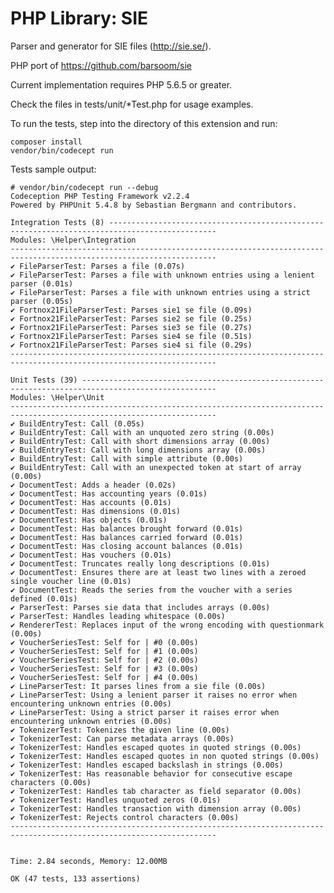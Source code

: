 PHP Library: SIE
================

Parser and generator for SIE files (http://sie.se/).

PHP port of https://github.com/barsoom/sie

Current implementation requires PHP 5.6.5 or greater.

Check the files in tests/unit/*Test.php for usage examples.

To run the tests, step into the directory of this extension and run:

    composer install
    vendor/bin/codecept run

Tests sample output:

    # vendor/bin/codecept run --debug
    Codeception PHP Testing Framework v2.2.4
    Powered by PHPUnit 5.4.8 by Sebastian Bergmann and contributors.
    
    Integration Tests (8) ----------------------------------------------------------------------------------------------
    Modules: \Helper\Integration
    --------------------------------------------------------------------------------------------------------------------
    ✔ FileParserTest: Parses a file (0.07s)
    ✔ FileParserTest: Parses a file with unknown entries using a lenient parser (0.01s)
    ✔ FileParserTest: Parses a file with unknown entries using a strict parser (0.05s)
    ✔ Fortnox21FileParserTest: Parses sie1 se file (0.09s)
    ✔ Fortnox21FileParserTest: Parses sie2 se file (0.25s)
    ✔ Fortnox21FileParserTest: Parses sie3 se file (0.27s)
    ✔ Fortnox21FileParserTest: Parses sie4 se file (0.51s)
    ✔ Fortnox21FileParserTest: Parses sie4 si file (0.29s)
    --------------------------------------------------------------------------------------------------------------------
    
    Unit Tests (39) ----------------------------------------------------------------------------------------------------
    Modules: \Helper\Unit
    --------------------------------------------------------------------------------------------------------------------
    ✔ BuildEntryTest: Call (0.05s)
    ✔ BuildEntryTest: Call with an unquoted zero string (0.00s)
    ✔ BuildEntryTest: Call with short dimensions array (0.00s)
    ✔ BuildEntryTest: Call with long dimensions array (0.00s)
    ✔ BuildEntryTest: Call with simple attribute (0.00s)
    ✔ BuildEntryTest: Call with an unexpected token at start of array (0.00s)
    ✔ DocumentTest: Adds a header (0.02s)
    ✔ DocumentTest: Has accounting years (0.01s)
    ✔ DocumentTest: Has accounts (0.01s)
    ✔ DocumentTest: Has dimensions (0.01s)
    ✔ DocumentTest: Has objects (0.01s)
    ✔ DocumentTest: Has balances brought forward (0.01s)
    ✔ DocumentTest: Has balances carried forward (0.01s)
    ✔ DocumentTest: Has closing account balances (0.01s)
    ✔ DocumentTest: Has vouchers (0.01s)
    ✔ DocumentTest: Truncates really long descriptions (0.01s)
    ✔ DocumentTest: Ensures there are at least two lines with a zeroed single voucher line (0.01s)
    ✔ DocumentTest: Reads the series from the voucher with a series defined (0.01s)
    ✔ ParserTest: Parses sie data that includes arrays (0.00s)
    ✔ ParserTest: Handles leading whitespace (0.00s)
    ✔ RendererTest: Replaces input of the wrong encoding with questionmark (0.00s)
    ✔ VoucherSeriesTest: Self for | #0 (0.00s)
    ✔ VoucherSeriesTest: Self for | #1 (0.00s)
    ✔ VoucherSeriesTest: Self for | #2 (0.00s)
    ✔ VoucherSeriesTest: Self for | #3 (0.00s)
    ✔ VoucherSeriesTest: Self for | #4 (0.00s)
    ✔ LineParserTest: It parses lines from a sie file (0.00s)
    ✔ LineParserTest: Using a lenient parser it raises no error when encountering unknown entries (0.00s)
    ✔ LineParserTest: Using a strict parser it raises error when encountering unknown entries (0.00s)
    ✔ TokenizerTest: Tokenizes the given line (0.00s)
    ✔ TokenizerTest: Can parse metadata arrays (0.00s)
    ✔ TokenizerTest: Handles escaped quotes in quoted strings (0.00s)
    ✔ TokenizerTest: Handles escaped quotes in non quoted strings (0.00s)
    ✔ TokenizerTest: Handles escaped backslash in strings (0.00s)
    ✔ TokenizerTest: Has reasonable behavior for consecutive escape characters (0.00s)
    ✔ TokenizerTest: Handles tab character as field separator (0.00s)
    ✔ TokenizerTest: Handles unquoted zeros (0.01s)
    ✔ TokenizerTest: Handles transaction with dimension array (0.00s)
    ✔ TokenizerTest: Rejects control characters (0.00s)
    --------------------------------------------------------------------------------------------------------------------
    
    
    Time: 2.84 seconds, Memory: 12.00MB
    
    OK (47 tests, 133 assertions)